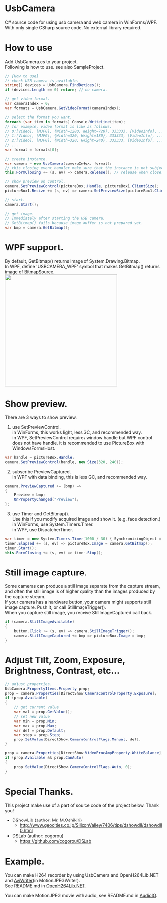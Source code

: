 # UsbCamera
C# source code for using usb camera and web camera in WinForms/WPF.  
With only single CSharp source code. No external library required.

# How to use
Add UsbCamera.cs to your project.  
Following is how to use. see also SampleProject.  
```C#
// [How to use]
// check USB camera is available.
string[] devices = UsbCamera.FindDevices();
if (devices.Length == 0) return; // no camera.
            
// get video format.
var cameraIndex = 0;
var formats = UsbCamera.GetVideoFormat(cameraIndex);

// select the format you want.
foreach (var item in formats) Console.WriteLine(item);
// for example, video format is like as follows.
// 0:[Video], [MJPG], {Width=1280, Height=720}, 333333, [VideoInfo], ...
// 1:[Video], [MJPG], {Width=320, Height=180}, 333333, [VideoInfo], ...
// 2:[Video], [MJPG], {Width=320, Height=240}, 333333, [VideoInfo], ...
// ...
var format = formats[0];
            
// create instance.
var camera = new UsbCamera(cameraIndex, format);
// this closing event handler make sure that the instance is not subject to garbage collection.
this.FormClosing += (s, ev) => camera.Release(); // release when close.

// show preview on control.
camera.SetPreviewControl(pictureBox1.Handle, pictureBox1.ClientSize);
pictureBox1.Resize += (s, ev) => camera.SetPreviewSize(pictureBox1.ClientSize); // support resize.

// start.
camera.Start();
            
// get image.
// Immediately after starting the USB camera,
// GetBitmap() fails because image buffer is not prepared yet.
var bmp = camera.GetBitmap();
```

# WPF support.
By default, GetBitmap() returns image of System.Drawing.Bitmap.  
In WPF, define 'USBCAMERA_WPF' symbol that makes GetBitmap() returns image of BitmapSource.
<img src="https://user-images.githubusercontent.com/29785639/142785991-c1f42bd1-6bea-459b-99c7-a0c8c175ce1e.png" width="360">

# Show preview.
There are 3 ways to show preview.

1. use SetPreviewControl.  
in WinForms, this works light, less GC, and recommended way.  
in WPF, SetPreviewControl requires window handle but WPF control does not have handle.
it is recommended to use PictureBox with WindowsFormsHost.
```C#
var handle = pictureBox.Handle;
camera.SetPreviewControl(handle, new Size(320, 240));
```

2. subscribe PreviewCaptured.  
in WPF with data binding, this is less GC, and recommended way.  
```C#
camera.PreviewCaptured += (bmp) =>
{
    Preview = bmp;
    OnPropertyChanged("Preview");
};
```

3. use Timer and GetBitmap().  
Use this if you modify acquired image and show it. (e.g. face detection.)  
in WinForms, use System.Timers.Timer.  
in WPF, use DispatcherTimer.
```C#
var timer = new System.Timers.Timer(1000 / 30) { SynchronizingObject = this };
timer.Elapsed += (s, ev) => pictureBox.Image = camera.GetBitmap();
timer.Start();
this.FormClosing += (s, ev) => timer.Stop();
```

# Still image capture.
Some cameras can produce a still image separate from the capture stream,  
and often the still image is of higher quality than the images produced by the capture stream.  
If your camera has a hardware button, your camera might supports still image capture. Push it, or call StillImageTrigger().  
When you capture still image, you receive StillImageCaptured call back. 
```C#
if (camera.StillImageAvailable)
{
    button.Click += (s, ev) => camera.StillImageTrigger();
    camera.StillImageCaptured += bmp => pictureBox.Image = bmp;
}
```

# Adjust Tilt, Zoom, Exposure, Brightness, Contrast, etc...
```C#
// adjust properties.
UsbCamera.PropertyItems.Property prop;
prop = camera.Properties[DirectShow.CameraControlProperty.Exposure];
if (prop.Available)
{
    // get current value
    var val = prop.GetValue();
    // set new value
    var min = prop.Min;
    var max = prop.Max;
    var def = prop.Default;
    var step = prop.Step;
    prop.SetValue(DirectShow.CameraControlFlags.Manual, def);
}

prop = camera.Properties[DirectShow.VideoProcAmpProperty.WhiteBalance];
if (prop.Available && prop.CanAuto)
{
    prop.SetValue(DirectShow.CameraControlFlags.Auto, 0);
}
```

# Special Thanks.
This project make use of a part of source code of the project below. Thank you!   
* DShowLib (author: Mr. M.Oshikiri)  
    - http://www.geocities.co.jp/SiliconValley/7406/tips/dshowdll/dshowdll0.html  
* DSLab (author: cogorou)  
    - https://github.com/cogorou/DSLab

# Example.
You can make H264 recorder by using UsbCamera and OpenH264Lib.NET and [AviWriter](https://github.com/secile/MotionJPEGWriter/blob/master/source/AviWriter.cs)(in MotionJPEGWriter).  
See README.md in [OpenH264Lib.NET](https://github.com/secile/OpenH264Lib.NET).

You can make MotionJPEG movie with audio, see README.md in [AudioIO](https://github.com/secile/AudioIO).
